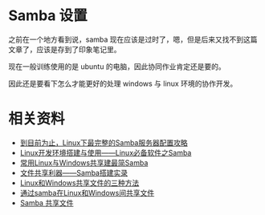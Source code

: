 

# Samba 设置

之前在一个地方看到说，samba 现在应该是过时了，嗯，但是后来又找不到这篇文章了，应该是存到了印象笔记里。

现在一般训练使用的是 ubuntu 的电脑，因此协同作业肯定还是要的。

因此还是要看下怎么才能更好的处理 windows 与 linux 环境的协作开发。



# 相关资料


- [到目前为止，Linux下最完整的Samba服务器配置攻略](https://blog.csdn.net/windeal3203/article/details/53008463)
- [Linux开发环境搭建与使用——Linux必备软件之Samba](https://blog.csdn.net/tennysonsky/article/details/44224671)
- [常用Linux与Windows共享建最简Samba
](https://www.csdn.net/article/1970-01-01/1758)
- [文件共享利器——Samba搭建实录
](https://linuxstory.org/build-samba-server/)
- [Linux和Windows共享文件的三种方法](https://blog.csdn.net/farsight2009/article/details/67638461?utm_source=blogxgwz0)
- [通过samba在Linux和Windows间共享文件](https://blog.csdn.net/haohaojian/article/details/11105885)
- [Samba 共享文件](https://www.centos.bz/2018/07/samba-%E5%85%B1%E4%BA%AB%E6%96%87%E4%BB%B6/)
